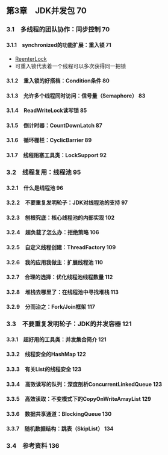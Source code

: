 ## 第3章　JDK并发包	70

### 3.1　多线程的团队协作：同步控制	70
    
#### 3.1.1　synchronized的功能扩展：重入锁	71

- [ReenterLock](https://github.com/guanpengchn/java-concurrent-programming/blob/master/src/chapter3/ReenterLock.java)
- 可重入锁代表着一个线程可以多次获得同一把锁

#### 3.1.2　重入锁的好搭档：Condition条件	80
#### 3.1.3　允许多个线程同时访问：信号量（Semaphore）	83
#### 3.1.4　ReadWriteLock读写锁	85
#### 3.1.5　倒计时器：CountDownLatch	87
#### 3.1.6　循环栅栏：CyclicBarrier	89
#### 3.1.7　线程阻塞工具类：LockSupport	92
        
### 3.2　线程复用：线程池	95
    
#### 3.2.1　什么是线程池	96
#### 3.2.2　不要重复发明轮子：JDK对线程池的支持	97
#### 3.2.3　刨根究底：核心线程池的内部实现	102
#### 3.2.4　超负载了怎么办：拒绝策略	106
#### 3.2.5　自定义线程创建：ThreadFactory	109
#### 3.2.6　我的应用我做主：扩展线程池	110
#### 3.2.7　合理的选择：优化线程池线程数量	112
#### 3.2.8　堆栈去哪里了：在线程池中寻找堆栈	113
#### 3.2.9　分而治之：Fork/Join框架	117
        
### 3.3　不要重复发明轮子：JDK的并发容器	121
    
#### 3.3.1　超好用的工具类：并发集合简介	121
#### 3.3.2　线程安全的HashMap	122
#### 3.3.3　有关List的线程安全	123
#### 3.3.4　高效读写的队列：深度剖析ConcurrentLinkedQueue	123
#### 3.3.5　高效读取：不变模式下的CopyOnWriteArrayList	129
#### 3.3.6　数据共享通道：BlockingQueue	130
#### 3.3.7　随机数据结构：跳表（SkipList）	134
        
### 3.4　参考资料	136